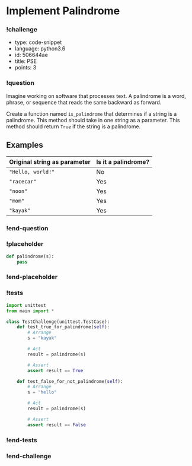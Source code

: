 # Implement Palindrome

<!-- prettier-ignore-start -->
### !challenge
* type: code-snippet
* language: python3.6
* id: 506644ae
* title: PSE
* points: 3
### !question

Imagine working on software that processes text. A palindrome is a word, phrase, or sequence that reads the same backward as forward.

Create a function named `is_palindrome` that determines if a string is a palindrome. This method should take in one string as a parameter. This method should return `True` if the string is a palindrome.

## Examples

| Original string as parameter | Is it a palindrome? |
| ---------------------------- | ------------------- |
| `"Hello, world!"`            | No                  |
| `"racecar"`                  | Yes                 |
| `"noon"`                     | Yes                 |
| `"mom"`                      | Yes                 |
| `"kayak"`                    | Yes                 |

### !end-question
### !placeholder

```python
def palindrome(s):
    pass
```
### !end-placeholder


### !tests
```python
import unittest
from main import *

class TestChallenge(unittest.TestCase):
    def test_true_for_palindrome(self):
        # Arrange
        s = "kayak"

        # Act
        result = palindrome(s)

        # Assert
        assert result == True

    def test_false_for_not_palindrome(self):
        # Arrange
        s = "hello"

        # Act
        result = palindrome(s)

        # Assert
        assert result == False
```
### !end-tests

### !end-challenge
<!-- prettier-ignore-end -->